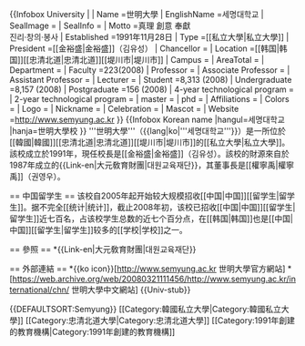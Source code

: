 {{Infobox University |
| Name =世明大學
| EnglishName =세명대학교
| SealImage =
| SealInfo =
| Motto =真理 創意 奉獻<br />진리·창의·봉사
| Established =1991年11月28日
| Type =[[私立大學|私立大學]]
| President =[[金裕盛|金裕盛]]（김유성）
| Chancellor =
| Location =[[韩国|韩国]][[忠清北道|忠清北道]][[堤川市|堤川市]]
| Campus =
| AreaTotal =
| Department =
| Faculty =223(2008)
| Professor =
| Associate Professor =
| Assistant Professor =
| Lecturer =
| Student =8,313 (2008)
| Undergraduate =8,157 (2008)
| Postgraduate =156 (2008)
| 4-year technological program =
| 2-year technological program =
| master =
| phd =
| Affiliations =
| Colors =
| Logo =
| Nickname =
| Celebration = 
| Mascot =
| Website =http://www.semyung.ac.kr
}}
{{Infobox Korean name
|hangul=세명대학교 
|hanja=世明大學校
}}
'''世明大學'''（{{lang|ko|'''세명대학교'''}}）是一所位於[[韓國|韓國]][[忠清北道|忠清北道]][[堤川市|堤川市]]的[[私立大學|私立大學]]。該校成立於1991年，現任校長是[[金裕盛|金裕盛]]（김유성）。該校的財源來自於1987年成立的{{Link-en|大元敎育財團|대원교육재단}}，其董事長是[[權寧禹|權寧禹]]（권영우）。

== 中国留学生 ==
该校自2005年起开始较大规模招收[[中国|中国]][[留学生|留学生]]。据不完全[[统计|统计]]，截止2008年初，该校已招收[[中国|中国]][[留学生|留学生]]近七百名，占该校学生总数的近七个百分点，在[[韩国|韩国]]也是[[中国|中国]][[留学生|留学生]]较多的[[学校|学校]]之一。

== 參照 ==
*{{Link-en|大元敎育財團|대원교육재단}}

== 外部連結 ==
*{{ko icon}}[http://www.semyung.ac.kr 世明大學官方網站]
*[https://web.archive.org/web/20080321111456/http://www.semyung.ac.kr/international/chn/ 世明大學中文網站]
{{Univ-stub}}

{{DEFAULTSORT:Semyung}}
[[Category:韓國私立大學|Category:韓國私立大學]]
[[Category:忠清北道大學|Category:忠清北道大學]]
[[Category:1991年創建的教育機構|Category:1991年創建的教育機構]]